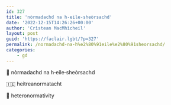 ```yaml
---
id: 327
title: 'nòrmadachd na h‑eile‑sheòrsachd'
date: '2022-12-15T14:26:26+00:00'
author: 'Crìstean MacMhìcheil'
layout: post
guid: 'https://faclair.lgbt/?p=327'
permalink: /normadachd-na-h%e2%80%91eile%e2%80%91sheorsachd/
categories:
    - gd
---
```


&#x1f3f4;&#xe0067;&#xe0062;&#xe0073;&#xe0063;&#xe0074;&#xe007f; nòrmadachd na h‑eile‑sheòrsachd

&#x1f1ee;&#x1f1ea; heitreanormatacht

&#x1f3f4;&#xe0067;&#xe0062;&#xe0065;&#xe006e;&#xe0067;&#xe007f; heteronormativity